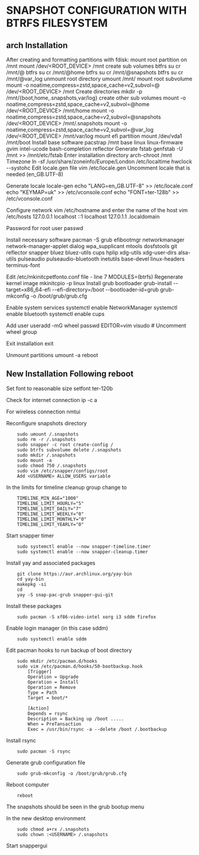 # SNAPSHOT CONFIGURATION WITH BTRFS FILESYSTEM

## arch Installation
After creating and formatting partitions with fdisk:
mount root partition on /mnt
	mount /dev/<ROOT_DEVICE> /mnt
create sub volumes
	btfrs su cr /mnt/@
	btfrs su cr /mnt/@home
	btfrs su cr /mnt/@snapshots
	btfrs su cr /mnt/@var_log
unmount root directory
	umount /mnt/ 
mount root subvolume
	mount -o noatime,compress=zstd,space_cache=v2,subvol=@ /dev/<ROOT_DEVICE> /mnt
Create directories 
	mkdir -p /mnt/{boot,home,.snapshots,var/log}
create other sub volumes
	mount -o noatime,compress=zstd,space_cache=v2,subvol=@home /dev/<ROOT_DEVICE> /mnt/home
	mount -o noatime,compress=zstd,space_cache=v2,subvol=@snapshots /dev/<ROOT_DEVICE> /mnt/.snapshots
	mount -o noatime,compress=zstd,space_cache=v2,subvol=@var_log /dev/<ROOT_DEVICE> /mnt/var/log
mount efi partition
mount /dev/vda1 /mnt/boot
Install base software
	pacstrap /mnt base linux linux-firmware gvim intel-ucode bash-completion reflector
Generate fstab
	genfstab -U /mnt >> /mnt/etc/fstab
Enter installation directory
	arch-chroot /mnt
Timezone
	ln -sf /usr/share/zoneinfo/Europe/London /etc/localtime
	hwclock --systohc
Edit locale.gen file
	vim /etc/locale.gen
Uncomment locale that is needed (en_GB.UTF-8)

Generate locale
	locale-gen
	echo "LANG=en_GB.UTF-8" >> /etc/locale.conf
	echo "KEYMAP=uk" >> /etc/vconsole.conf
	echo "FONT=ter-128b" >> /etc/vconsole.conf

Configure network
	vim /etc/hostname
and enter the name of the host <HOSTNAME>
	vim /etc/hosts
	127.0.0.1    localhost
	::1          localhost
	127.0.1.1    <HOSTNAME>.localdomain   <HOSTNAME>

Password for root user
	passwd

Install necessary software
	pacman -S grub efibootmgr networkmanager network-manager-applet dialog wpa_supplicant mtools dosfstools git reflector snapper bluez bluez-utils cups hplip xdg-utils xdg-user-dirs alsa-utils pulseaudio pulseaudio-bluetooth inetutils base-devel linux-headers terminus-font

Edit /etc/mkinitcpetfonto.conf file - line 7
	MODULES=(btrfs)
Regenerate kernel image
	mkinitcpio -p linux
Install grub bootloader
	grub-install --target=x86_64-efi --efi-directory=/boot --bootloader-id=grub
	grub-mkconfig -o /boot/grub/grub.cfg

Enable system services
	systemctl enable NetworkManager
	systemctl enable bluetooth
	systemctl enable cups

Add user
	useradd -mG wheel <USERNAME>
	passwd <USERNAME>
	EDITOR=vim visudo			# Uncomment wheel group

Exit installation
	exit

Unmount partitions
	umount -a
	reboot

## New Installation Following reboot
Set font to reasonable size
	setfont ter-120b

Check for internet connection
	ip -c a


For wireless connection
	nmtui

Reconfigure snapshots directory

        sudo umount /.snapshots
        sudo rm -r /.snapshots
        sudo snapper -c root create-config /
        sudo btrfs subvolume delete /.snapshots
        sudo mkdir /.snapshots
        sudo mount -a
        sudo chmod 750 /.snapshots
        sudo vim /etc/snapper/configs/root
		Add <USERNAME> ALLOW_USERS variable

In the limits for timeline cleanup group change to

		TIMELINE_MIN_AGE="1000"
		TIMELINE_LIMIT_HOURLY="5"
		TIMELINE_LIMIT_DAILY="7"
		TIMELINE_LIMIT_WEEKLY="0"
		TIMELINE_LIMIT_MONTHLY="0"
		TIMELINE_LIMIT_YEARLY="0"

Start snapper timer

        sudo systemctl enable --now snapper-timeline.timer
        sudo systemctl enable --now snapper-cleanup.timer

Install yay and associated packages

        git clone https://aur.archlinux.org/yay-bin
        cd yay-bin
        makepkg -si
        cd
        yay -S snap-pac-grub snapper-gui-git

Install these packages

        sudo pacman -S xf86-video-intel xorg i3 sddm firefox

Enable login manager (in this case sddm)

        sudo systemctl enable sddm

Edit pacman hooks to run backup of boot directory

        sudo mkdir /etc/pacman.d/hooks
        sudo vim /etc/pacman.d/hooks/50-bootbackup.hook
            [Trigger]
            Operation = Upgrade
            Operation = Install
            Operation = Remove
            Type = Path
            Target = boot/*

            [Action]
            Depends = rsync
            Description = Backing up /boot .....
            When = PreTansaction
            Exec = /usr/bin/rsync -a --delete /boot /.bootbackup

Install rsync

        sudo pacman -S rsync

Generate grub configuration file

        sudo grub-mkconfig -o /boot/grub/grub.cfg

Reboot computer

        reboot

The snapshots should be seen in the grub bootup menu 

 In the new desktop environment

        sudo chmod a+rx /.snapshots
        sudo chown :<USERNAME> /.snapshots

Start snappergui


